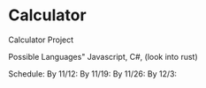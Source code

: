 # Calculator
Calculator Project

Possible Languages"
Javascript, C#, (look into rust)

Schedule:
	By 11/12:
	By 11/19:
	By 11/26:
	By 12/3: